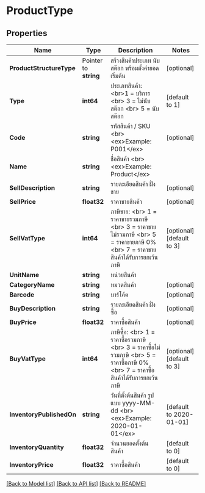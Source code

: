 # ProductType

## Properties

Name | Type | Description | Notes
------------ | ------------- | ------------- | -------------
**ProductStructureType** | Pointer to **string** | สร้างสินค้าประเภท นับสต๊อก พร้อมตั้งค่ายอดเริ่มต้น | [optional] 
**Type** | **int64** | ประเภทสินค้า: &lt;br&gt;1 &#x3D; บริการ &lt;br&gt; 3 &#x3D; ไม่นับสต๊อก &lt;br&gt; 5 &#x3D; นับสต๊อก | [default to 1]
**Code** | **string** | รหัสสินค้า / SKU &lt;br&gt; &lt;ex&gt;Example: P001&lt;/ex&gt; | [optional] 
**Name** | **string** | ชื่อสินค้า &lt;br&gt; &lt;ex&gt;Example: Product&lt;/ex&gt; | 
**SellDescription** | **string** | รายละเอียดสินค้า ฝั่งขาย | [optional] 
**SellPrice** | **float32** | ราคาขายสินค้า | [optional] 
**SellVatType** | **int64** | ภาษีขาย: &lt;br&gt; 1 &#x3D; ราคาขายรวมภาษี &lt;br&gt; 3 &#x3D; ราคาขายไม่รวมภาษี &lt;br&gt; 5 &#x3D; ราคาขายภาษี 0% &lt;br&gt; 7 &#x3D; ราคาขายสินค้าได้รับการยกเว้นภาษี | [optional] [default to 3]
**UnitName** | **string** | หน่วยสินค้า | 
**CategoryName** | **string** | หมวดสินค้า | [optional] 
**Barcode** | **string** | บาร์โค้ด | [optional] 
**BuyDescription** | **string** | รายละเอียดสินค้า ฝั่งซื้อ | [optional] 
**BuyPrice** | **float32** | ราคาซื้อสินค้า | [optional] 
**BuyVatType** | **int64** | ภาษีซื้อ: &lt;br&gt; 1 &#x3D; ราคาซื้อรวมภาษี &lt;br&gt; 3 &#x3D; ราคาซื้อไม่รวมภาษี &lt;br&gt; 5 &#x3D; ราคาซื้อภาษี 0% &lt;br&gt; 7 &#x3D; ราคาซื้อสินค้าได้รับการยกเว้นภาษี | [optional] [default to 3]
**InventoryPublishedOn** | **string** | วันที่ตั้งต้นสินค้า รูปแบบ yyyy-MM-dd &lt;br&gt; &lt;ex&gt;Example: 2020-01-01&lt;/ex&gt; | [default to 2020-01-01]
**InventoryQuantity** | **float32** | จำนวนยอดตั้งต้นสินค้า | [default to 0]
**InventoryPrice** | **float32** | ราคาซื้อสินค้า | [default to 0]

[[Back to Model list]](../README.md#documentation-for-models) [[Back to API list]](../README.md#documentation-for-api-endpoints) [[Back to README]](../README.md)


